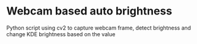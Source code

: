# Webcam based auto brightness

Python script using cv2 to capture webcam frame, detect brightness and change KDE brightness based on the value
